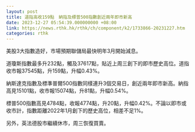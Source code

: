 ```yaml
---
layout: post
title: 道指高收159點　納指及標普500指數創近兩年即市新高
date: 2023-12-27 05:54:39.000000000 +08:00
link: https://news.rthk.hk/rthk/ch/component/k2/1733866-20231227.htm
categories: rthk
---
```


美股3大指數造好，市場預期聯儲局最快明年3月開始減息。

道瓊斯指數最多升232點，觸及37617點，貼近上周三創下的即市歷史高位。道指收市報37545點，升159點，升幅0.43%。

納斯達克指數及標準普爾500指數同樣連升3個交易日，創近兩年即市新高。納指高見15101點，收市報15074點，升81點，升幅0.54%。

標普500指數高見4784點，收報4774點，升20點，升幅0.42%。不論以即市或收市計，指數距離2022年1月創下的歷史高位，相差不足1%。

另外，英法德股市繼續休市，周三恢復買賣。
